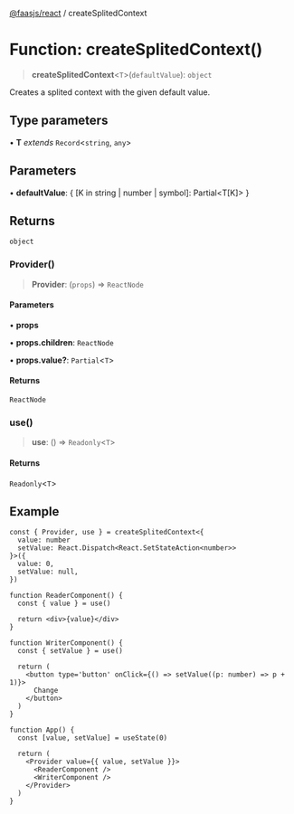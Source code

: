 [@faasjs/react](../README.md) / createSplitedContext

# Function: createSplitedContext()

> **createSplitedContext**\<`T`\>(`defaultValue`): `object`

Creates a splited context with the given default value.

## Type parameters

• **T** *extends* `Record`\<`string`, `any`\>

## Parameters

• **defaultValue**: \{ \[K in string \| number \| symbol\]: Partial\<T\[K\]\> \}

## Returns

`object`

### Provider()

> **Provider**: (`props`) => `ReactNode`

#### Parameters

• **props**

• **props.children**: `ReactNode`

• **props.value?**: `Partial`\<`T`\>

#### Returns

`ReactNode`

### use()

> **use**: () => `Readonly`\<`T`\>

#### Returns

`Readonly`\<`T`\>

## Example

```tsx
const { Provider, use } = createSplitedContext<{
  value: number
  setValue: React.Dispatch<React.SetStateAction<number>>
}>({
  value: 0,
  setValue: null,
})

function ReaderComponent() {
  const { value } = use()

  return <div>{value}</div>
}

function WriterComponent() {
  const { setValue } = use()

  return (
    <button type='button' onClick={() => setValue((p: number) => p + 1)}>
      Change
    </button>
  )
}

function App() {
  const [value, setValue] = useState(0)

  return (
    <Provider value={{ value, setValue }}>
      <ReaderComponent />
      <WriterComponent />
    </Provider>
  )
}
```
